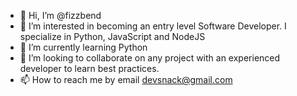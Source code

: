 - 👋 Hi, I’m @fizzbend
- 👀 I’m interested in becoming an entry level Software Developer. I specialize in Python, JavaScript and NodeJS
- 🌱 I’m currently learning Python
- 💞️ I’m looking to collaborate on any project with an experienced developer to learn best practices.
- 📫 How to reach me by email devsnack@gmail.com 


